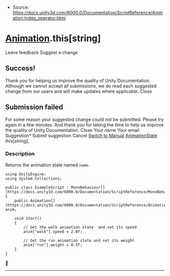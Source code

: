* Source: https://docs.unity3d.com/6000.0/Documentation/ScriptReference/Animation.Index_operator.html

#  [Animation](https://docs.unity3d.com/6000.0/Documentation/ScriptReference/Animation.html).this[string]
Leave feedback
Suggest a change
## Success!
Thank you for helping us improve the quality of Unity Documentation. Although we cannot accept all submissions, we do read each suggested change from our users and will make updates where applicable.
Close
## Submission failed
For some reason your suggested change could not be submitted. Please <a>try again</a> in a few minutes. And thank you for taking the time to help us improve the quality of Unity Documentation.
Close
Your name Your email Suggestion* Submit suggestion
Cancel
[Switch to Manual](https://docs.unity3d.com/6000.0/Documentation/Manual/class-Animation.html "Go to Animation Component in the Manual")
[AnimationState](https://docs.unity3d.com/6000.0/Documentation/ScriptReference/AnimationState.html) this[string]; 
### Description
Returns the animation state named `name`.
```
using UnityEngine;
using System.Collections;  
  
public class ExampleScript : MonoBehaviour[](https://docs.unity3d.com/6000.0/Documentation/ScriptReference/MonoBehaviour.html)
{
    public Animation[](https://docs.unity3d.com/6000.0/Documentation/ScriptReference/Animation.html) anim;  
  
    void Start()
    {
        // Get the walk animation state  and set its speed
        anim["walk"].speed = 2.0f;  
  
        // Get the run animation state and set its weight
        anim["run"].weight = 0.5f;
    }
}

```

* * *
